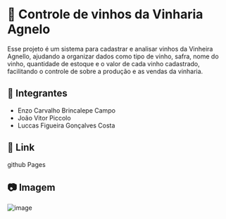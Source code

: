 # 🍷 Controle de vinhos da Vinharia Agnelo 
Esse projeto é um sistema para cadastrar e analisar vinhos da Vinheira Agnello, ajudando a organizar dados como tipo de vinho, safra, nome do vinho, quantidade de estoque e o valor de cada vinho cadastrado, facilitando o controle de sobre a produção e as vendas da vinharia.

## 👤 Integrantes 
- Enzo Carvalho Brincalepe Campo
- João Vitor Piccolo
- Luccas Figueira Gonçalves Costa

## 🔗 Link 
github Pages


## 📷 Imagem 
![image](https://github.com/user-attachments/assets/e14fff0a-3754-4d11-9d36-49ea7b1dbf96)

